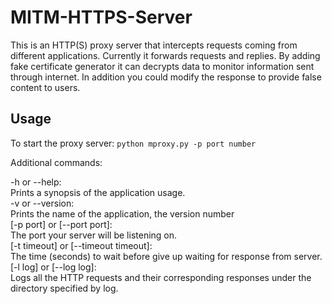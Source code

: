 # MITM-HTTPS-Server

This is an HTTP(S) proxy server that intercepts requests coming from different applications. Currently it forwards requests and replies. By adding fake certificate generator it can decrypts data to monitor information sent through internet. In addition you could modify the response to provide false content to users.


## Usage

To start the proxy server: `python mproxy.py -p port number` <br />

Additional commands:

-h or --help:  <br />
Prints a synopsis of the application usage.  <br />
-v or --version:  <br />
Prints the name of the application, the version number  <br />
[-p port] or [--port port]:  <br />
The port your server will be listening on.  <br />
[-t timeout] or [--timeout timeout]:  <br />
The time (seconds) to wait before give up waiting for response from server.  <br />
[-l log] or [--log log]:  <br />
Logs all the HTTP requests and their corresponding responses under the directory specified by
log.
